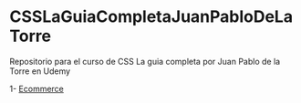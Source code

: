 # CSSLaGuiaCompletaJuanPabloDeLaTorre
Repositorio para el curso de CSS La guia completa por Juan Pablo de la Torre en Udemy

1- [Ecommerce](ecommerce-basic-andrespbt.netlify.app/)
 

